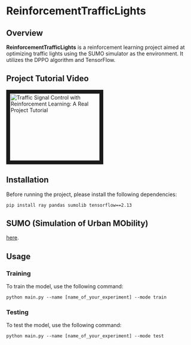 # ReinforcementTrafficLights

## Overview

**ReinforcementTrafficLights** is a reinforcement learning project aimed at optimizing traffic lights using the SUMO simulator as the environment. It utilizes the DPPO algorithm and TensorFlow.

## Project Tutorial Video
<a href="http://www.youtube.com/watch?feature=player_embedded&v=hubdAeVQHJI
" target="_blank"><img src="http://img.youtube.com/vi/hubdAeVQHJI/0.jpg" 
alt="Traffic Signal Control with Reinforcement Learning: A Real Project Tutorial" width="240" height="180" border="10" /></a>


## Installation

Before running the project, please install the following dependencies:
~~~
pip install ray pandas sumolib tensorflow==2.13
~~~

## SUMO (Simulation of Urban MObility)

[here](https://www.eclipse.org/sumo/).

## Usage

### Training

To train the model, use the following command:
~~~
python main.py --name [name_of_your_experiment] --mode train
~~~

### Testing

To test the model, use the following command:
~~~
python main.py --name [name_of_your_experiment] --mode test
~~~
